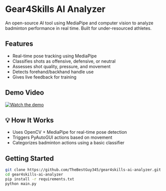 # Gear4Skills AI Analyzer

An open-source AI tool using MediaPipe and computer vision to analyze badminton performance in real time. Built for under-resourced athletes.

## Features
- Real-time pose tracking using MediaPipe
- Classifies shots as offensive, defensive, or neutral
- Assesses shot quality, pressure, and movement
- Detects forehand/backhand handle use
- Gives live feedback for training

## Demo Video
[![Watch the demo](https://img.youtube.com/vi/MVhTiAEi5oI/0.jpg)](https://youtu.be/MVhTiAEi5oI)

## 💡 How It Works
- Uses OpenCV + MediaPipe for real-time pose detection
- Triggers PyAutoGUI actions based on movement
- Categorizes badminton actions using a basic classifier

## Getting Started
```bash
git clone https://github.com/TheBestGuy345/gear4skills-ai-analyzer.git
cd gear4skills-ai-analyzer
pip install -r requirements.txt
python main.py
